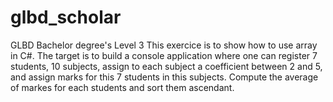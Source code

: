 # glbd_scholar
GLBD Bachelor degree's Level 3
This exercice is to show how to use array in C#. The target is to build a console application where one can register 7 students, 10 subjects, assign to each subject a coefficient between 2 and 5, and assign marks for this 7 students in this subjects. Compute the average of markes for each students and sort them ascendant.
